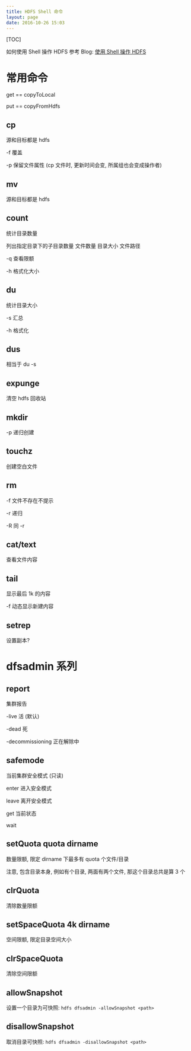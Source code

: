 ```yaml
---
title: HDFS Shell 命令
layout: page
date: 2016-10-26 15:03
---
```


[TOC]

如何使用 Shell 操作 HDFS 参考 Blog: [使用 Shell 操作 HDFS](http://blog.smallcpp.com/04-shi-yong-shell-cao-zuo-hdfs.html)

# 常用命令
get == copyToLocal

put == copyFromHdfs

## cp
源和目标都是 hdfs

-f 覆盖

-p 保留文件属性 (cp 文件时, 更新时间会变, 所属组也会变成操作者)

## mv
源和目标都是 hdfs

## count
统计目录数量

列出指定目录下的子目录数量 文件数量 目录大小 文件路径

-q 查看限额

-h 格式化大小

## du
统计目录大小

-s 汇总

-h 格式化

## dus
相当于 du -s

## expunge
清空 hdfs 回收站

## mkdir
-p 递归创建

## touchz
创建空白文件

## rm
-f 文件不存在不提示

-r 递归

-R 同 -r

## cat/text
查看文件内容

## tail
显示最后 1k 的内容

-f 动态显示新建内容

## setrep
设置副本?

# dfsadmin 系列
## report
集群报告

-live 活 (默认)

-dead 死

-decommissioning 正在解除中

## safemode
当前集群安全模式 (只读)

enter 进入安全模式

leave 离开安全模式

get 当前状态

wait

## setQuota quota dirname
数量限额, 限定 dirname 下最多有 quota 个文件/目录

注意, 包含目录本身, 例如有个目录, 两面有两个文件, 那这个目录总共是算 3 个

## clrQuota
清除数量限额

## setSpaceQuota 4k dirname
空间限额, 限定目录空间大小

## clrSpaceQuota
清除空间限额

## allowSnapshot
设置一个目录为可快照: `hdfs dfsadmin -allowSnapshot <path>`

## disallowSnapshot
取消目录可快照: `hdfs dfsadmin -disallowSnapshot <path>`

